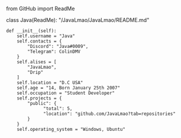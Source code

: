 from GitHub import ReadMe

class Java(ReadMe):
    "/JavaLmao/JavaLmao/README.md"

    def __init__(self):
        self.username = "Java"
        self.contacts = {
            "Discord": "Java#0009",
            "Telegram": ColinDMV
        }
        self.alises = [
            "JavaLmao",
            "Drip"
        ]
        self.location = "D.C USA"
        self.age = "14, Born January 25th 2007"
        self.occupation = "Student Developer"
        self.projects = {
            "public": {
                  "total": 5,
                  "location": "github.com/JavaLmao?tab=repositories"
            }
        }
        self.operating_system = "Windows, Ubuntu"
